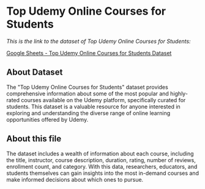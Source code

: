 # Top Udemy Online Courses for Students

*This is the link to the dataset of Top Udemy Online Courses for Students:*

[Google Sheets - Top Udemy Online Courses for Students Dataset](https://docs.google.com/spreadsheets/d/1M8XVIKoJLKmjeyRXvrzDGpIkP7cbB5N8NViIZI5MM3I/edit?usp=sharing)

## About Dataset

The "Top Udemy Online Courses for Students" dataset provides comprehensive information about some of the most popular and highly-rated courses available on the Udemy platform, specifically curated for students. This dataset is a valuable resource for anyone interested in exploring and understanding the diverse range of online learning opportunities offered by Udemy.

## About this file

The dataset includes a wealth of information about each course, including the title, instructor, course description, duration, rating, number of reviews, enrollment count, and category. With this data, researchers, educators, and students themselves can gain insights into the most in-demand courses and make informed decisions about which ones to pursue.

